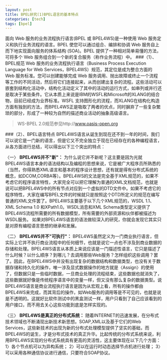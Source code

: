 ```yaml
---
layout: post
title: BPEL研究(1)BPEL语言的基本特点
categories: [tech]
tags: [bpel]
---
```


面向 Web 服务的业务流程执行语言(BPEL 或 BPEL4WS)是一种使用 Web 服务定义和执行业务流程的语言。BPEL 使您可以通过组合、编排和协调 Web 服务自上而下地实现面向服务的体系结构 (SOA)。BPEL 提供了一种相对简单易懂的方法，可将多个 Web 服务组合到一个新的复合服务（称作业务流程）中。
###（1）、BPEL规范
Web 服务的业务流程执行语言（Business Process Execution Language for Web Services，BPEL4WS）规范，其定位是成为整合方面的 Web 服务标准。您可以创建能够完成 Web 服务调用、抛出故障或终止一个流程等工作的不同活动，然后将它们连接起来，从而创建出复杂的流程。这些活动可以嵌套到结构化活动中，结构化活动定义了其中的活动的运行方式，如串列或并行还是取决于某些条件。它从本质上来说是IBM的WSFL和Microsoft的XLANG的结合物，目前已经成为业界标准。WSFL 支持图形化的流程，而XLANG在结构化构造方面有独到的方法，而BPEL4WS正是吸取了两者的优点，同时摒弃了一些复杂繁琐的部分，形成了一种较为自然的描述商业活动的抽象高级语言。
> WS-BPEL 2.0规范参见http://www.oasis-open.org

###（2）、BPEL语言特点
BPEL4WS语言从诞生到现在还不到一年的时间，我们可以说它是一门新的语言，但是它又不完全独立于现在已经存在的各种编程语言，从各方面进行总结，可以得出以下三个突出的特点：

〈一〉 **BPEL4WS并不"新"：** 
   为什么说它并不新呢？这主要是因为光就BPEL4WS语言本身的语法结构以及编程的思想来说，它是被广大程序员所熟悉的（当然，你得熟悉XML语言和基本的程序设计思想，还有就是得有分布式系统的概念，如DCOM,CORBA等）。BPEL4WS的文法是完全基于XML规范的，如果不考虑它的程序语言特性，大家完全可以把它理解为普通的XML文档规范，也就是说可以把BPEL4WS中的所有节点对应到一个虚拟的DTD文件中。如果不考虑它的程序特性，大家在编写BPEL文件的时候就只是按照这个DTD所定义的规范在编写普通的XML文件罢了。BPEL4WS主要基于以下几个XML规范的，WSDL 1.1、XML Schema 1.0 和XPath1.0。WSDL消息和XML Schema类型定义提供了BPEL4WS流程所需要的所有数据模型，所有需要的外部资源和伙伴都被描述为WSDL服务。
   如果对BPEL4WS语言的语法做较深入的研究，你就会发现它其实只是对原有编程语言思想的继承和发展。

〈二〉 **BPEL4WS并不"可执行"：**
BPEL4WS虽然定义为一门商业执行语言，但实际上它并不执行商业流程中的任何细节，也就是说它一点也不涉及到商业数据的存储和处理。BPEL4WS语言从本质上来说应该是一门描述性语言，它只是描述了什么时候？以什么顺序？到哪儿？去调用那些Web服务？怎样组织这些调用？罢了。因此，在BPEL4WS中并没有出现复杂的数据结构和数据类型，也没有关于数据存储和持久化的操作，唯一涉及显式数据操作的地方就是〈Assign〉的使用了，但数据只是一些临时数据，一旦商业处理的流程结束，这些数据也就消失了，这些数据就好像是传统程序语言中的变量一样，但又没有那么复杂的数据类型。说BPEL4WS语言是商业流程执行语言是因为从宏观上看，所有的操作都由BPEL4WS来完成，而其背后的操作，如Web服务的调用等是不可见的，也就是说是不透明的。这就好比软件测试中的黑盒测试一样，用户只看到了自己应该看到的用户接口，而不用去关心这些功能到底是怎样实现的。

〈三〉 **BPEL4WS是真正的分布式系统：**
随着INTERNET的迅速发展，在分布式技术领域也不断涌现出新技术新思想。SOAP,XML以及基于它们的Web Services，这些新技术的出现为新的分布式处理模型提供了坚实的基础，而BPEL4WS的诞生，才是分布式技术的真正升华。比起传统的分布式系统来说，利用BPEL4WS实现的分布式系统具有更高的灵活性，这主要体现在以下几个方面：
1〉各个节点机可以为异构系统；
2〉可以在运行时动态选择节点机进行处理；
3〉可以采用各种通信协议进行通信，只要符合SOAP协议。


